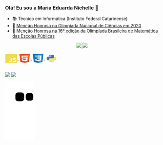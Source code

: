 ### Olá! Eu sou a Maria Eduarda Nichelle 👋

- 📚 Técnico em Informática (Instituto Federal Catarinense) 
- 🧪 <a href="https://certificados.onciencias.org/client/search/onc?st=1&q=QWQUQOY7"> Menção Honrosa na Olimpíada Nacional de Ciências em 2020 </a>
- 🧮 <a href="https://noticias.araquari.ifc.edu.br/alunos-do-ifc-araquari-conquistam-medalha-de-prata-e-mencoes-honrosas-na-16a-edicao-da-obmep/
"> Menção Honrosa na 16ª edição da Olimpíada Brasileira de Matemática das Escolas Públicas</a>
<div align="center">
  <a href="https://github.com/mariaeduardanichelle">
  <img height="180em" src="https://github-readme-stats.vercel.app/api?username=mariaeduardanichelle&show_icons=true&theme=tokyonight&include_all_commits=true&count_private=true"/>
  <img height="180em" src="https://github-readme-stats.vercel.app/api/top-langs/?username=mariaeduardanichelle&layout=compact&langs_count=7&theme=tokyonight"/>
</div>
<div style="display: inline_block"><br>
  <img align="center" alt="Maria-Js" height="30" width="40" src="https://raw.githubusercontent.com/devicons/devicon/master/icons/javascript/javascript-plain.svg">
  <img align="center" alt="Maria-HTML" height="30" width="40" src="https://raw.githubusercontent.com/devicons/devicon/master/icons/html5/html5-original.svg">
  <img align="center" alt="Maria-CSS" height="30" width="40" src="https://raw.githubusercontent.com/devicons/devicon/master/icons/css3/css3-original.svg">
  <img align="center" alt="Maria-Python" height="30" width="40" src="https://raw.githubusercontent.com/devicons/devicon/master/icons/python/python-original.svg">
</div>
  
  ##
 
<div> 
  <a href="https://instagram.com/maria.nichelle" target="_blank"><img src="https://img.shields.io/badge/-Instagram-%23E4405F?style=for-the-badge&logo=instagram&logoColor=white" target="_blank"></a>
  <a href = "mailto:madunichelle@gmail.com"><img src="https://img.shields.io/badge/-Gmail-%23333?style=for-the-badge&logo=gmail&logoColor=white" target="_blank"></a>
<!--  <a href="https://www.linkedin.com/in/" target="_blank"><img src="https://img.shields.io/badge/-LinkedIn-%230077B5?style=for-the-badge&logo=linkedin&logoColor=white" target="_blank"></a> !-->
 
![Snake animation](https://github.com/mariaeduardanichelle/mariaeduardanichelle/blob/output/github-contribution-grid-snake.svg)
 
</div>
